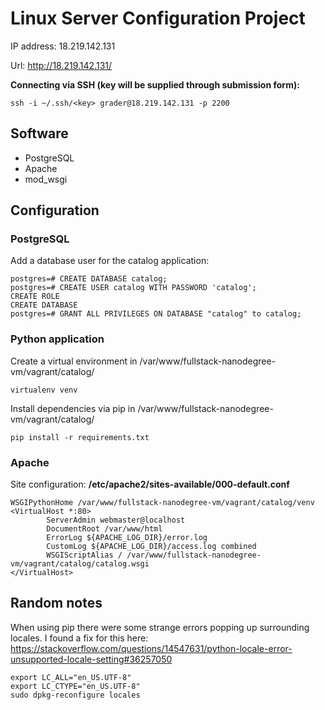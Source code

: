 # Linux Server Configuration Project

IP address: 18.219.142.131

Url: http://18.219.142.131/

**Connecting via SSH (key will be supplied through submission form):**

    ssh -i ~/.ssh/<key> grader@18.219.142.131 -p 2200
    

## Software

* PostgreSQL
* Apache
* mod_wsgi

## Configuration

### PostgreSQL

Add a database user for the catalog application:

    postgres=# CREATE DATABASE catalog;
    postgres=# CREATE USER catalog WITH PASSWORD 'catalog';
    CREATE ROLE
    CREATE DATABASE
    postgres=# GRANT ALL PRIVILEGES ON DATABASE "catalog" to catalog;
    
### Python application

Create a virtual environment in /var/www/fullstack-nanodegree-vm/vagrant/catalog/

    virtualenv venv

Install dependencies via pip in  /var/www/fullstack-nanodegree-vm/vagrant/catalog/

    pip install -r requirements.txt

### Apache

Site configuration:
**/etc/apache2/sites-available/000-default.conf**

    WSGIPythonHome /var/www/fullstack-nanodegree-vm/vagrant/catalog/venv
    <VirtualHost *:80>
            ServerAdmin webmaster@localhost
            DocumentRoot /var/www/html
            ErrorLog ${APACHE_LOG_DIR}/error.log
            CustomLog ${APACHE_LOG_DIR}/access.log combined
            WSGIScriptAlias / /var/www/fullstack-nanodegree-vm/vagrant/catalog/catalog.wsgi
    </VirtualHost>


## Random notes
When using pip there were some strange errors popping up surrounding locales.
I found a fix for this here: https://stackoverflow.com/questions/14547631/python-locale-error-unsupported-locale-setting#36257050

    export LC_ALL="en_US.UTF-8"
    export LC_CTYPE="en_US.UTF-8"
    sudo dpkg-reconfigure locales
        
        
